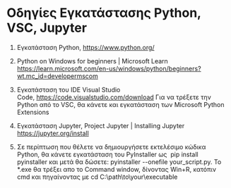 
# Οδηγίες Εγκατάστασης Python, VSC, Jupyter

1. Eγκατάσταση Python, https://www.python.org/

1. Python on Windows for beginners | Microsoft Learn  https://learn.microsoft.com/en-us/windows/python/beginners?wt.mc_id=developermscom

1. Εγκατάσταση του IDE Visual Studio Code, https://code.visualstudio.com/download 
Για να τρέξετε την Python από το VSC, θα κάνετε και εγκατάσταση των Microsoft Python Extensions

1. Εγκατάσταση Jupyter, Project Jupyter | Installing Jupyter https://jupyter.org/install

1. Σε περίπτωση που θέλετε να δημιουργήσετε εκτελέσιμο κώδικα Python, θα κάνετε εγκατάσταση του PyInstaller ως 
pip install pyinstaller και μετά θα δώσετε: pyinstaller --onefile your_script.py. To *.exe θα τρέξει απο το Command window, δίνοντας Win+R, κατόπιν cmd και πηγαίνοντας με cd C:\path\to\your\executable
